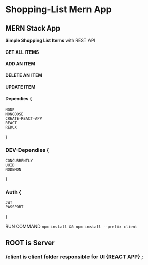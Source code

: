 # Shopping-List Mern App


## MERN Stack App


**Simple Shopping List Items**
with REST API

#### GET ALL ITEMS
#### ADD  AN ITEM
#### DELETE  AN ITEM
#### UPDATE  ITEM

#### Dependies {
    NODE 
    MONGOOSE
    CREATE-REACT-APP 
    REACT
    REDUX
    
}

### DEV-Dependies {
    CONCURRENTLY
    UUID
    NODEMON
    
    
}

### Auth {
    JWT
    PASSPORT
}

RUN COMMAND `npm install && npm install --prefix client`

## ROOT is Server
### /client is client folder responsible for UI {REACT APP} ;


